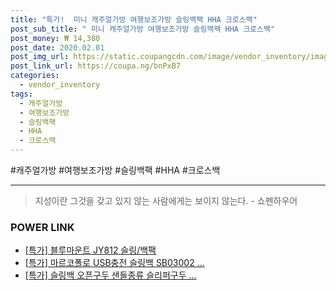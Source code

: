 ```yaml
--- 
title: "특가!  미니 캐주얼가방 여행보조가방 슬링백팩 HHA 크로스백" 
post_sub_title: " 미니 캐주얼가방 여행보조가방 슬링백팩 HHA 크로스백" 
post_money: ₩ 14,380 
post_date: 2020.02.01 
post_img_url: https://static.coupangcdn.com/image/vendor_inventory/images/2018/06/18/21/6/9c466c53-e6da-4dfe-b2b4-cf01a7e7e8b1.jpg 
post_link_url: https://coupa.ng/bnPxB7 
categories: 
  - vendor_inventory 
tags: 
  - 캐주얼가방 
  - 여행보조가방 
  - 슬링백팩 
  - HHA 
  - 크로스백 
--- 
```

  #캐주얼가방 #여행보조가방 #슬링백팩 #HHA #크로스백 
<hr> 

> 지성이란 그것을 갖고 있지 않는 사람에게는 보이지 않는다. - 쇼펜하우어 


### POWER LINK

* <a href="https://blog.naver.com/an0733/221792612759" target="_blank">[특가] 블루마운트 JY812 슬링/백팩</a>
* <a href="https://blog.naver.com/sakai111/221792629115" target="_blank">[특가] 마르코폴로 USB충전 슬링백 SB03002 ...</a>
* <a href="https://blog.naver.com/sakai111/221790605342" target="_blank">[특가] 슬링백 오픈구두 샌들종류 슬리퍼구두 ...</a>
